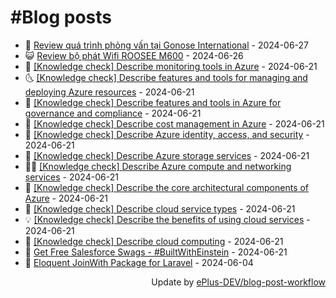 # #Blog posts
<!-- BLOG-POST-LIST:START -->
- 🧰 [Review quá trình phỏng vấn tại Gonose International](https://eplus.dev/review-qua-trinh-phong-van-tai-gonose-international) - 2024-06-27
- 😺 [Review bộ phát Wifi ROOSEE M600](https://eplus.dev/review-bo-phat-wifi-roosee-m600) - 2024-06-26
- 🗽 [[Knowledge check] Describe monitoring tools in Azure](https://eplus.dev/knowledge-check-describe-monitoring-tools-in-azure) - 2024-06-21
- 🌜 [[Knowledge check] Describe features and tools for managing and deploying Azure resources](https://eplus.dev/knowledge-check-describe-features-and-tools-for-managing-and-deploying-azure-resources) - 2024-06-21
- 📝 [[Knowledge check] Describe features and tools in Azure for governance and compliance](https://eplus.dev/knowledge-check-describe-features-and-tools-in-azure-for-governance-and-compliance) - 2024-06-21
- 🚀 [[Knowledge check] Describe cost management in Azure](https://eplus.dev/knowledge-check-describe-cost-management-in-azure) - 2024-06-21
- 💼 [[Knowledge check] Describe Azure identity, access, and security](https://eplus.dev/knowledge-check-describe-azure-identity-access-and-security) - 2024-06-21
- 🦣 [[Knowledge check] Describe Azure storage services](https://eplus.dev/knowledge-check-describe-azure-storage-services) - 2024-06-21
- 👨‍🏫 [[Knowledge check] Describe Azure compute and networking services](https://eplus.dev/knowledge-check-describe-azure-compute-and-networking-services) - 2024-06-21
- 🔭 [[Knowledge check] Describe the core architectural components of Azure](https://eplus.dev/knowledge-check-describe-the-core-architectural-components-of-azure) - 2024-06-21
- 🤡 [[Knowledge check] Describe cloud service types](https://eplus.dev/knowledge-check-describe-cloud-service-types) - 2024-06-21
- 💡 [[Knowledge check] Describe the benefits of using cloud services](https://eplus.dev/knowledge-check-describe-the-benefits-of-using-cloud-services) - 2024-06-21
- 🦣 [[Knowledge check] Describe cloud computing](https://eplus.dev/knowledge-check-describe-cloud-computing) - 2024-06-21
- 💪 [Get Free Salesforce Swags - #BuiltWithEinstein](https://eplus.dev/get-free-salesforce-swags-builtwitheinstein) - 2024-06-21
- 🤡 [Eloquent JoinWith Package for Laravel](https://eplus.dev/eloquent-joinwith-package-for-laravel) - 2024-06-04<!-- BLOG-POST-LIST:END -->
<div align="right">
  Update by <a target="_blank"
    href="https://github.com/ePlus-DEV/blog-post-workflow">ePlus-DEV/blog-post-workflow</a>
</div>
